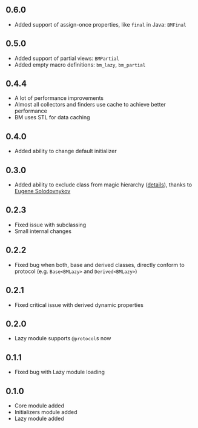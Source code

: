 ## 0.6.0

- Added support of assign-once properties, like `final` in Java: `BMFinal`

## 0.5.0

- Added support of partial views: `BMPartial`
- Added empty macro definitions: `bm_lazy`, `bm_partial`

## 0.4.4

- A lot of performance improvements
- Almost all collectors and finders use cache to achieve better performance
- BM uses STL for data caching

## 0.4.0

- Added ability to change default initializer

## 0.3.0

  - Added ability to exclude class from magic hierarchy ([details](https://github.com/railsware/BloodMagic/pull/5)), thanks to [Eugene Solodovnykov](https://github.com/0xc010d)

## 0.2.3

  - Fixed issue with subclassing
  - Small internal changes

## 0.2.2

  - Fixed bug when both, base and derived classes, directly conform to protocol (e.g. `Base<BMLazy>` and `Derived<BMLazy>`)

## 0.2.1

  - Fixed critical issue with derived dynamic properties

## 0.2.0

  - Lazy module supports `@protocol`s now

## 0.1.1

  - Fixed bug with Lazy module loading

## 0.1.0

  - Core module added
  - Initializers module added
  - Lazy module added
